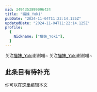 ```yaml
---
mid: 3494353899096424
title: "猫妹_Yoki"
pubDate: "2024-11-04T11:22:14.125Z"
updatedDate: "2024-11-04T11:22:14.125Z"
profile:
  {
    Nickname: ["猫妹_Yoki"],
  }
---
```


关注[猫妹_Yoki](https://space.bilibili.com/3494353899096424)谢谢喵~ 关注[猫妹_Yoki](https://space.bilibili.com/3494353899096424)谢谢喵~

## 此条目有待补充
你可以在[这里](https://github.com/Yuhanawa/VTuber.ICU/edit/master/src/content/v/猫妹_Yoki/index.md)编辑本文
